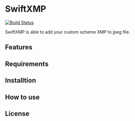 # SwiftXMP

[![Build Status](https://travis-ci.org/2takaanthony85/SwiftXMP.svg?branch=master)](https://travis-ci.org/2takaanthony85/SwiftXMP)

SwiftXMP is able to add your custom scheme XMP to jpeg file.

## Features

## Requirements

## Installtion

## How to use

## License
